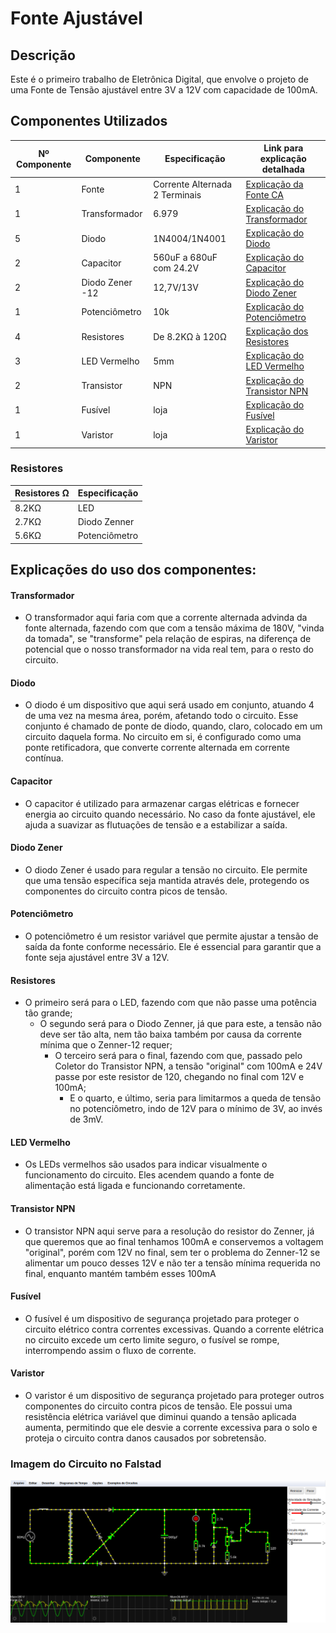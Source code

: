 # Fonte Ajustável

## Descrição
Este é o primeiro trabalho de Eletrônica Digital, que envolve o projeto de uma Fonte de Tensão ajustável entre 3V a 12V com capacidade de 100mA.

## Componentes Utilizados

| Nº Componente | Componente          | Especificação        | Link para explicação detalhada                                    |
|---------------|---------------------|----------------------|-----------------------------------------------------------------|
|       1        |      Fonte         | Corrente Alternada 2 Terminais|  [Explicação da Fonte CA](#explicacao_fonte)           |
|       1        |      Transformador | 6.979                  |                [Explicação do Transformador](#explicacao_trans) |
| 5             | Diodo               | 1N4004/1N4001        | [Explicação do Diodo](#explicacao_diodo)                        |
| 2             | Capacitor           | 560uF a 680uF com 24.2V    | [Explicação do Capacitor](#explicacao_capacitor)                |
| 2             | Diodo Zener -12     | 12,7V/13V             | [Explicação do Diodo Zener](#explicacao_diodo_zener)            |
| 1             | Potenciômetro       |     10k              | [Explicação do Potenciômetro](#explicacao_potenciometro)        |
| 4             | Resistores          | De 8.2KΩ à 120Ω                    | [Explicação dos Resistores](#explicacao_resistores)              |
| 3             | LED Vermelho        | 5mm                  | [Explicação do LED Vermelho](#explicacao_led)                   |
| 2             | Transistor         |   NPN                   | [Explicação do Transistor NPN](#explicacao_transistor_npn)      |
| 1             | Fusível             | loja                    | [Explicação do Fusível](#explicacao_fusivel)                    |
| 1             | Varistor            | loja                    | [Explicação do Varistor](#explicacao_varistor)                  |


### Resistores
   |        Resistores Ω |    Especificação |
   | ------------------- | ------------------- |
   |           8.2KΩ   |          LED     |
   |        2.7KΩ      |    Diodo Zenner  |
   |        5.6KΩ      |       Potenciômetro |


## Explicações do uso dos componentes:

#### Transformador 

<a name="explicacao_trans"></a>
- O transformador aqui faria com que a corrente alternada advinda da fonte alternada, fazendo com que com a tensão máxima de 180V, "vinda da tomada", se "transforme" pela relação de espiras, na diferença de potencial que o nosso transformador na vida real tem, para o resto do circuito. 


#### Diodo

<a name="explicacao_diodo"></a>

- O diodo é um dispositivo que aqui será usado em conjunto, atuando 4 de uma vez na mesma área, porém, afetando todo o circuito. Esse conjunto é chamado de ponte de diodo, quando, claro, colocado em um circuito daquela forma. No circuito em si, é configurado como uma ponte retificadora, que converte corrente alternada em corrente contínua.

#### Capacitor

<a name="explicacao_capacitor"></a>

- O capacitor é utilizado para armazenar cargas elétricas e fornecer energia ao circuito quando necessário. No caso da fonte ajustável, ele ajuda a suavizar as flutuações de tensão e a estabilizar a saída.

#### Diodo Zener

<a name="explicacao_diodo_zener"></a>

- O diodo Zener é usado para regular a tensão no circuito. Ele permite que uma tensão específica seja mantida através dele, protegendo os componentes do circuito contra picos de tensão.

#### Potenciômetro

<a name="explicacao_potenciometro"></a>

- O potenciômetro é um resistor variável que permite ajustar a tensão de saída da fonte conforme necessário. Ele é essencial para garantir que a fonte seja ajustável entre 3V a 12V.

#### Resistores

<a name="explicacao_resistores"></a>

- O primeiro será para o LED, fazendo com que não passe uma potência tão grande;
   + O segundo será para o Diodo Zenner, já que para este, a tensão não deve ser tão alta, nem tão baixa também por causa da corrente mínima que o Zenner-12 requer;
       * O terceiro será para o final, fazendo com que, passado pelo Coletor do Transistor NPN, a tensão "original" com 100mA e 24V passe por este resistor de 120, chegando no final com 12V e 100mA;
          * E o quarto, e último, seria para limitarmos a queda de tensão no potenciômetro, indo de 12V para o mínimo de 3V, ao invés de 3mV.


#### LED Vermelho

<a name="explicacao_led"></a>

- Os LEDs vermelhos são usados para indicar visualmente o funcionamento do circuito. Eles acendem quando a fonte de alimentação está ligada e funcionando corretamente.

#### Transistor NPN
<a name="explicacao_transistor_npn"></a>

- O transistor NPN aqui serve para a resolução do resistor do Zenner, já que queremos que ao final tenhamos 100mA e conservemos a voltagem "original", porém com 12V no final, sem ter o problema do Zenner-12 se alimentar um pouco desses 12V e não ter a tensão mínima requerida no final, enquanto mantém também esses 100mA 

#### Fusível

<a name="explicacao_fusivel"></a>

- O fusível é um dispositivo de segurança projetado para proteger o circuito elétrico contra correntes excessivas. Quando a corrente elétrica no circuito excede um certo limite seguro, o fusível se rompe, interrompendo assim o fluxo de corrente.

#### Varistor

<a name="explicacao_varistor"></a>

- O varistor é um dispositivo de segurança projetado para proteger outros componentes do circuito contra picos de tensão. Ele possui uma resistência elétrica variável que diminui quando a tensão aplicada aumenta, permitindo que ele desvie a corrente excessiva para o solo e proteja o circuito contra danos causados por sobretensão.


### Imagem do Circuito no Falstad


<img src="Falstadscreenshot.png">
